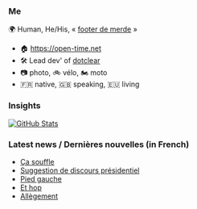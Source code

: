 ### Me

🌍 Human, He/His, « [footer de merde](https://open-time.net/post/2013/07/17/La-veritable-histoire-du-Footer-de-merde-) » 
* 🏠 https://open-time.net 
* 🛠️ Lead dev' of [dotclear](https://git.dotclear.org/dev/dotclear)
* 📷 photo, 🚲 vélo, 🏍️ moto 
* 🇫🇷 native, 🇬🇧 speaking, 🇪🇺 living

### Insights

[![GitHub Stats](https://github-readme-stats-sigma-five.vercel.app/api?username=franck-paul)](https://github.com/franck-paul)

### Latest news / Dernières nouvelles (in French)

<!-- BLOG-POST-LIST:START -->
- [Ça souffle](https://open-time.net/post/2024/12/07/Ca-souffle)
- [Suggestion de discours présidentiel](https://open-time.net/post/2024/12/06/Suggestion-de-discours-presidentiel)
- [Pied gauche](https://open-time.net/post/2024/12/05/Pied-gauche)
- [Et hop](https://open-time.net/post/2024/12/04/Et-hop)
- [Allègement](https://open-time.net/post/2024/12/03/Allegement)
<!-- BLOG-POST-LIST:END -->
